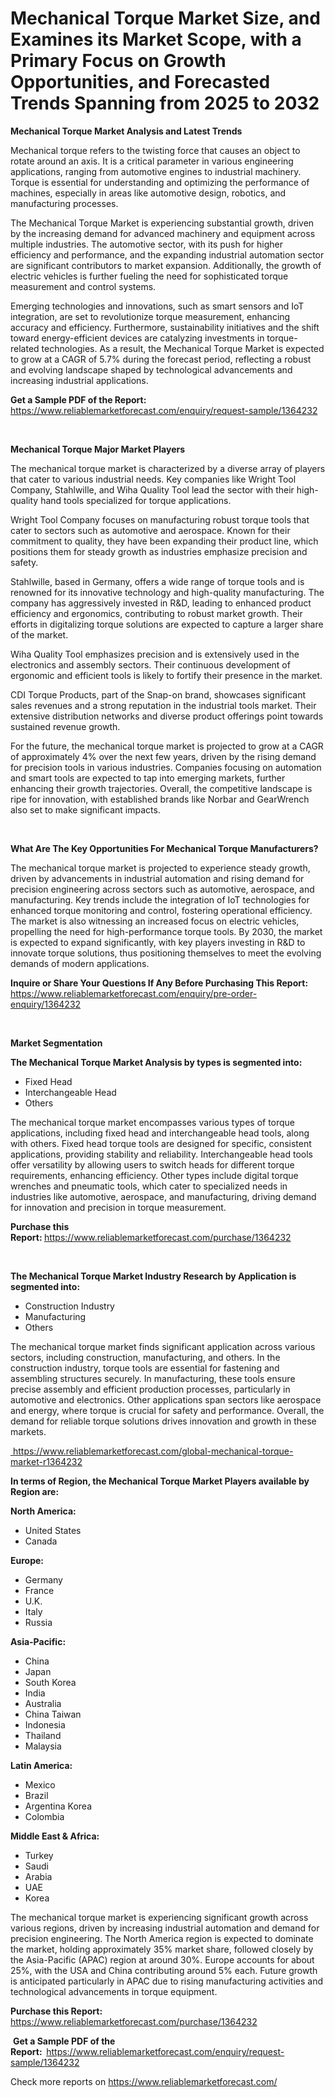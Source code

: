 <p><h1>Mechanical Torque Market Size, and Examines its Market Scope, with a Primary Focus on Growth Opportunities, and Forecasted Trends Spanning from 2025 to 2032</h1></p><p><strong>Mechanical Torque Market Analysis and Latest Trends</strong></p>
<p><p>Mechanical torque refers to the twisting force that causes an object to rotate around an axis. It is a critical parameter in various engineering applications, ranging from automotive engines to industrial machinery. Torque is essential for understanding and optimizing the performance of machines, especially in areas like automotive design, robotics, and manufacturing processes.</p><p>The Mechanical Torque Market is experiencing substantial growth, driven by the increasing demand for advanced machinery and equipment across multiple industries. The automotive sector, with its push for higher efficiency and performance, and the expanding industrial automation sector are significant contributors to market expansion. Additionally, the growth of electric vehicles is further fueling the need for sophisticated torque measurement and control systems.</p><p>Emerging technologies and innovations, such as smart sensors and IoT integration, are set to revolutionize torque measurement, enhancing accuracy and efficiency. Furthermore, sustainability initiatives and the shift toward energy-efficient devices are catalyzing investments in torque-related technologies. As a result, the Mechanical Torque Market is expected to grow at a CAGR of 5.7% during the forecast period, reflecting a robust and evolving landscape shaped by technological advancements and increasing industrial applications.</p></p>
<p><strong>Get a Sample PDF of the Report:&nbsp;</strong> <a href="https://www.reliablemarketforecast.com/enquiry/request-sample/1364232?utm_campaign=2454&utm_medium=2&utm_source=Github&utm_content=ia&utm_term=19022025&utm_id=mechanical-torque">https://www.reliablemarketforecast.com/enquiry/request-sample/1364232</a></p>
<p>&nbsp;</p>
<p><strong>Mechanical Torque Major Market Players</strong></p>
<p><p>The mechanical torque market is characterized by a diverse array of players that cater to various industrial needs. Key companies like Wright Tool Company, Stahlwille, and Wiha Quality Tool lead the sector with their high-quality hand tools specialized for torque applications. </p><p>Wright Tool Company focuses on manufacturing robust torque tools that cater to sectors such as automotive and aerospace. Known for their commitment to quality, they have been expanding their product line, which positions them for steady growth as industries emphasize precision and safety.</p><p>Stahlwille, based in Germany, offers a wide range of torque tools and is renowned for its innovative technology and high-quality manufacturing. The company has aggressively invested in R&D, leading to enhanced product efficiency and ergonomics, contributing to robust market growth. Their efforts in digitalizing torque solutions are expected to capture a larger share of the market.</p><p>Wiha Quality Tool emphasizes precision and is extensively used in the electronics and assembly sectors. Their continuous development of ergonomic and efficient tools is likely to fortify their presence in the market.</p><p>CDI Torque Products, part of the Snap-on brand, showcases significant sales revenues and a strong reputation in the industrial tools market. Their extensive distribution networks and diverse product offerings point towards sustained revenue growth.</p><p>For the future, the mechanical torque market is projected to grow at a CAGR of approximately 4% over the next few years, driven by the rising demand for precision tools in various industries. Companies focusing on automation and smart tools are expected to tap into emerging markets, further enhancing their growth trajectories. Overall, the competitive landscape is ripe for innovation, with established brands like Norbar and GearWrench also set to make significant impacts.</p></p>
<p>&nbsp;</p>
<p><strong>What Are The Key Opportunities For Mechanical Torque Manufacturers?</strong></p>
<p><p>The mechanical torque market is projected to experience steady growth, driven by advancements in industrial automation and rising demand for precision engineering across sectors such as automotive, aerospace, and manufacturing. Key trends include the integration of IoT technologies for enhanced torque monitoring and control, fostering operational efficiency. The market is also witnessing an increased focus on electric vehicles, propelling the need for high-performance torque tools. By 2030, the market is expected to expand significantly, with key players investing in R&D to innovate torque solutions, thus positioning themselves to meet the evolving demands of modern applications.</p></p>
<p><strong>Inquire or Share Your Questions If Any Before Purchasing This Report:</strong> <a href="https://www.reliablemarketforecast.com/enquiry/pre-order-enquiry/1364232?utm_campaign=2454&utm_medium=2&utm_source=Github&utm_content=ia&utm_term=19022025&utm_id=mechanical-torque">https://www.reliablemarketforecast.com/enquiry/pre-order-enquiry/1364232</a></p>
<p>&nbsp;</p>
<p><strong>Market Segmentation</strong></p>
<p><strong>The Mechanical Torque Market Analysis by types is segmented into:</strong></p>
<p><ul><li>Fixed Head</li><li>Interchangeable Head</li><li>Others</li></ul></p>
<p><p>The mechanical torque market encompasses various types of torque applications, including fixed head and interchangeable head tools, along with others. Fixed head torque tools are designed for specific, consistent applications, providing stability and reliability. Interchangeable head tools offer versatility by allowing users to switch heads for different torque requirements, enhancing efficiency. Other types include digital torque wrenches and pneumatic tools, which cater to specialized needs in industries like automotive, aerospace, and manufacturing, driving demand for innovation and precision in torque measurement.</p></p>
<p><strong>Purchase this Report:&nbsp;</strong><a href="https://www.reliablemarketforecast.com/purchase/1364232?utm_campaign=2454&utm_medium=2&utm_source=Github&utm_content=ia&utm_term=19022025&utm_id=mechanical-torque">https://www.reliablemarketforecast.com/purchase/1364232</a></p>
<p>&nbsp;</p>
<p><strong>The Mechanical Torque Market Industry Research by Application is segmented into:</strong></p>
<p><ul><li>Construction Industry</li><li>Manufacturing</li><li>Others</li></ul></p>
<p><p>The mechanical torque market finds significant application across various sectors, including construction, manufacturing, and others. In the construction industry, torque tools are essential for fastening and assembling structures securely. In manufacturing, these tools ensure precise assembly and efficient production processes, particularly in automotive and electronics. Other applications span sectors like aerospace and energy, where torque is crucial for safety and performance. Overall, the demand for reliable torque solutions drives innovation and growth in these markets.</p></p>
<p><a href="https://www.reliablemarketforecast.com/global-mechanical-torque-market-r1364232?utm_campaign=2454&utm_medium=2&utm_source=Github&utm_content=ia&utm_term=19022025&utm_id=mechanical-torque">&nbsp;https://www.reliablemarketforecast.com/global-mechanical-torque-market-r1364232</a></p>
<p><strong>In terms of Region, the Mechanical Torque Market Players available by Region are:</strong></p>
<p>
    <p> <strong> North America: </strong>
        <ul>
            <li>United States</li>
            <li>Canada</li>
        </ul>
        </p> 
    <p> <strong> Europe: </strong>
        <ul>
            <li>Germany</li>
            <li>France</li>
            <li>U.K.</li>
            <li>Italy</li>
            <li>Russia</li>
        </ul>
        </p> 
    <p> <strong> Asia-Pacific: </strong>
        <ul>
            <li>China</li>
            <li>Japan</li>
            <li>South Korea</li>
            <li>India</li>
            <li>Australia</li>
            <li>China Taiwan</li>
            <li>Indonesia</li>
            <li>Thailand</li>
            <li>Malaysia</li>
        </ul>
        </p> 
    <p> <strong> Latin America: </strong>
        <ul>
            <li>Mexico</li>
            <li>Brazil</li>
            <li>Argentina Korea</li>
            <li>Colombia</li>
        </ul>
        </p> 
    <p> <strong> Middle East & Africa: </strong>
        <ul>
            <li>Turkey</li>
            <li>Saudi</li>
            <li>Arabia</li>
            <li>UAE</li>
            <li>Korea</li>
        </ul>
    </p>
    </p>
<p><p>The mechanical torque market is experiencing significant growth across various regions, driven by increasing industrial automation and demand for precision engineering. The North America region is expected to dominate the market, holding approximately 35% market share, followed closely by the Asia-Pacific (APAC) region at around 30%. Europe accounts for about 25%, with the USA and China contributing around 5% each. Future growth is anticipated particularly in APAC due to rising manufacturing activities and technological advancements in torque equipment.</p></p>
<p><strong>Purchase this Report: </strong><a href="https://www.reliablemarketforecast.com/purchase/1364232?utm_campaign=2454&utm_medium=2&utm_source=Github&utm_content=ia&utm_term=19022025&utm_id=mechanical-torque">https://www.reliablemarketforecast.com/purchase/1364232</a></p>
<p>&nbsp;<strong>Get a Sample PDF of the Report:&nbsp;&nbsp;</strong><a href="https://www.reliablemarketforecast.com/enquiry/request-sample/1364232?utm_campaign=2454&utm_medium=2&utm_source=Github&utm_content=ia&utm_term=19022025&utm_id=mechanical-torque">https://www.reliablemarketforecast.com/enquiry/request-sample/1364232</a></p>
<p><strong></strong></p>
<p>Check more reports on <a href="https://www.reliablemarketforecast.com/?utm_campaign=2454&utm_medium=2&utm_source=Github&utm_content=ia&utm_term=19022025&utm_id=mechanical-torque">https://www.reliablemarketforecast.com/</a></p>